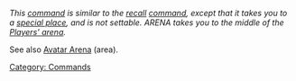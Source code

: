 *This [command](:Category:_Commands "wikilink") is similar to the
[recall](Recall "wikilink") [command](:Category:_Commands "wikilink"),
except that it takes you to a [special
place](:Category:_Special_Areas "wikilink"), and is not settable. ARENA
takes you to the middle of the [Players'
arena](:Category:_Avatar_Arena "wikilink").*

See also [Avatar Arena](:Category:_Avatar_Arena "wikilink") (area).

[Category: Commands](Category:_Commands "wikilink")
